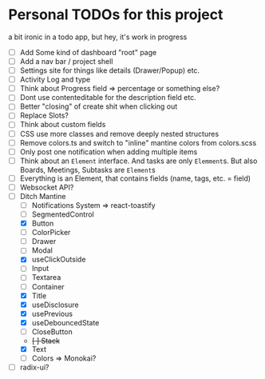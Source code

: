 # Personal TODOs for this project
a bit ironic in a todo app, but hey, it's work in progress

- [ ] Add Some kind of dashboard "root" page
- [ ] Add a nav bar / project shell
- [ ] Settings site for things like details (Drawer/Popup) etc.
- [ ] Activity Log and type
- [ ] Think about Progress field => percentage or something else?
- [ ] Dont use contenteditable for the description field etc.
- [ ] Better "closing" of create shit when clicking out
- [ ] Replace Slots?
- [ ] Think about custom fields
- [ ] CSS use more classes and remove deeply nested structures
- [ ] Remove colors.ts and switch to "inline" mantine colors from colors.scss
- [ ] Only post one notification when adding multiple items
- [ ] Think about an `Element` interface. And tasks are only `Elemment`s. But also Boards, Meetings, Subtasks
  are `Element`s
- [ ] Everything is an Element, that contains fields (name, tags, etc. = field)
- [ ] Websocket API?
- [ ] Ditch Mantine
    - [ ] Notifications System => react-toastify
    - [ ] SegmentedControl
    - [x] Button
    - [ ] ColorPicker
    - [ ] Drawer
    - [ ] Modal
    - [x] useClickOutside
    - [ ] Input
    - [ ] Textarea
    - [ ] Container
    - [x] Title
    - [x] useDisclosure
    - [x] usePrevious
    - [x] useDebouncedState
    - [ ] CloseButton
    - ~~[ ] Stack~~
    - [x] Text
    - [ ] Colors => Monokai?
- [ ] radix-ui?